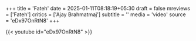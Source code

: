 +++
title = 'Fateh'
date = 2025-01-11T08:18:19+05:30
draft = false
mreviews = ['Fateh']
critics = ['Ajay Brahmatmaj']
subtitle = ''
media = 'video'
source = 'eDx97OnRtN8'
+++

{{< youtube id="eDx97OnRtN8" >}}
